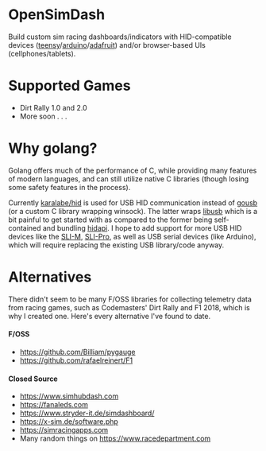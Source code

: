 OpenSimDash
===========
Build custom sim racing dashboards/indicators with HID-compatible devices ([teensy](https://www.pjrc.com/store/teensypp.html)/[arduino](https://store.arduino.cc/usa/arduino-micro)/[adafruit](https://www.adafruit.com/product/2771)) and/or browser-based UIs (cellphones/tablets).

Supported Games
===============
* Dirt Rally 1.0 and 2.0
* More soon . . .

Why golang?
===========
Golang offers much of the performance of C, while providing many features of modern languages, and can still utilize native C libraries (though losing some safety features in the process).

Currently [karalabe/hid](github.com/karalabe/hid) is used for USB HID communication instead of [gousb](https://github.com/google/gousb) (or a custom C library wrapping winsock).  The latter wraps [libusb](https://github.com/libusb/libusb) which is a bit painful to get started with as compared to the former being self-contained and bundling [hidapi](https://github.com/signal11/hidapi).  I hope to add support for more USB HID devices like the [SLI-M](http://www.leobodnar.com/products/SLI-M/), [SLI-Pro](https://www.leobodnar.com/products/SLI-PRO/), as well as USB serial devices (like Arduino), which will require replacing the existing USB library/code anyway.

Alternatives
============
There didn't seem to be many F/OSS libraries for collecting telemetry data from racing games, such as Codemasters' Dirt Rally and F1 2018, which is why I created one.  Here's every alternative I've found to date.

#### F/OSS
* https://github.com/Billiam/pygauge
* https://github.com/rafaelreinert/F1

#### Closed Source
* https://www.simhubdash.com
* https://fanaleds.com
* https://www.stryder-it.de/simdashboard/
* https://x-sim.de/software.php
* https://simracingapps.com
* Many random things on https://www.racedepartment.com

